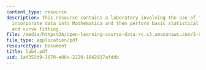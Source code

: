 ```yaml
---
content_type: resource
description: This resource contains a laboratory involving the use of file input to
  incorporate data into Mathematica and then perform basic statistical acessments
  and curve fitting.
file: /media/https%3A/open-learning-course-data-rc.s3.amazonaws.com/3-016-mathematics-for-materials-scientists-and-engineers-fall-2005/1af353d91670e06c22201842917afddb_lab4.pdf
file_type: application/pdf
resourcetype: Document
title: lab4.pdf
uid: 1af353d9-1670-e06c-2220-1842917afddb
---
```

